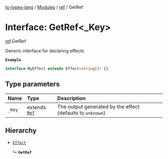 [ts-types-lang](../README.md) / [Modules](../modules.md) / [ref](../modules/ref.md) / GetRef

# Interface: GetRef<_Key\>

[ref](../modules/ref.md).GetRef

Generic interface for declaring effects

**`Example`**

```ts
interface MyEffect extends Effect<string[]> {}
```

## Type parameters

| Name | Type | Description |
| :------ | :------ | :------ |
| `_Key` | extends [`Ref`](../modules/ref.md#ref) | The output generated by the effect (defaults to `unknown`) |

## Hierarchy

- [`Effect`](effect.Effect.md)

  ↳ **`GetRef`**
